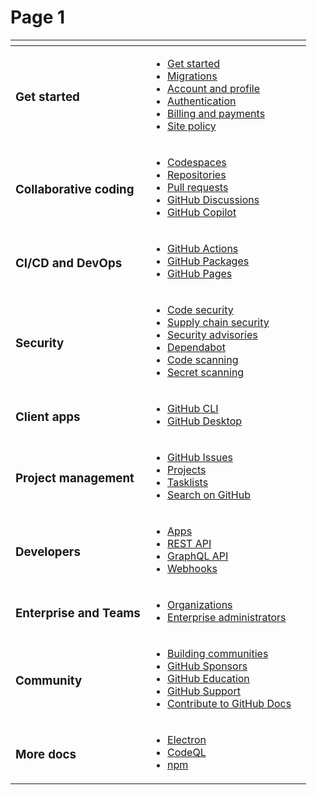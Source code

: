 # Page 1



<table data-view="cards"><thead><tr><th></th><th></th><th></th></tr></thead><tbody><tr><td><h3>Get started</h3></td><td><ul><li><a href="https://docs.github.com/en/get-started">Get started</a></li><li><a href="https://docs.github.com/en/migrations">Migrations</a></li><li><a href="https://docs.github.com/en/account-and-profile">Account and profile</a></li><li><a href="https://docs.github.com/en/authentication">Authentication</a></li><li><a href="https://docs.github.com/en/billing">Billing and payments</a></li><li><a href="https://docs.github.com/en/site-policy">Site policy</a></li></ul></td><td></td></tr><tr><td><h3>Collaborative coding</h3></td><td><ul><li><a href="https://docs.github.com/en/codespaces">Codespaces</a></li><li><a href="https://docs.github.com/en/repositories">Repositories</a></li><li><a href="https://docs.github.com/en/pull-requests">Pull requests</a></li><li><a href="https://docs.github.com/en/discussions">GitHub Discussions</a></li><li><a href="https://docs.github.com/en/copilot">GitHub Copilot</a></li></ul></td><td></td></tr><tr><td><h3>CI/CD and DevOps</h3></td><td><ul><li><a href="https://docs.github.com/en/actions">GitHub Actions</a></li><li><a href="https://docs.github.com/en/packages">GitHub Packages</a></li><li><a href="https://docs.github.com/en/pages">GitHub Pages</a></li></ul></td><td></td></tr><tr><td><h3>Security</h3></td><td><ul><li><a href="https://docs.github.com/en/code-security">Code security</a></li><li><a href="https://docs.github.com/en/code-security/supply-chain-security">Supply chain security</a></li><li><a href="https://docs.github.com/en/code-security/security-advisories">Security advisories</a></li><li><a href="https://docs.github.com/en/code-security/dependabot">Dependabot</a></li><li><a href="https://docs.github.com/en/code-security/code-scanning">Code scanning</a></li><li><a href="https://docs.github.com/en/code-security/secret-scanning">Secret scanning</a></li></ul></td><td></td></tr><tr><td><h3>Client apps</h3></td><td><ul><li><a href="https://docs.github.com/en/github-cli">GitHub CLI</a></li><li><a href="https://docs.github.com/en/desktop">GitHub Desktop</a></li></ul></td><td></td></tr><tr><td><h3>Project management</h3></td><td><ul><li><a href="https://docs.github.com/en/issues">GitHub Issues</a></li><li><a href="https://docs.github.com/en/issues/planning-and-tracking-with-projects">Projects</a></li><li><a href="https://docs.github.com/en/issues/managing-your-tasks-with-tasklists">Tasklists</a></li><li><a href="https://docs.github.com/en/search-github">Search on GitHub</a></li></ul></td><td></td></tr><tr><td><h3>Developers</h3></td><td><ul><li><a href="https://docs.github.com/en/apps">Apps</a></li><li><a href="https://docs.github.com/en/rest">REST API</a></li><li><a href="https://docs.github.com/en/graphql">GraphQL API</a></li><li><a href="https://docs.github.com/en/webhooks">Webhooks</a></li></ul></td><td></td></tr><tr><td><h3>Enterprise and Teams</h3></td><td><ul><li><a href="https://docs.github.com/en/organizations">Organizations</a></li><li><a href="https://docs.github.com/en/enterprise-cloud@latest/admin">Enterprise administrators</a></li></ul></td><td></td></tr><tr><td><h3>Community</h3></td><td><ul><li><a href="https://docs.github.com/en/communities">Building communities</a></li><li><a href="https://docs.github.com/en/sponsors">GitHub Sponsors</a></li><li><a href="https://docs.github.com/en/education">GitHub Education</a></li><li><a href="https://docs.github.com/en/support">GitHub Support</a></li><li><a href="https://docs.github.com/en/contributing">Contribute to GitHub Docs</a></li></ul></td><td></td></tr><tr><td><h3>More docs</h3></td><td><ul><li><a href="https://electronjs.org/docs/latest">Electron</a></li><li><a href="https://codeql.github.com/docs">CodeQL</a></li><li><a href="https://docs.npmjs.com/">npm</a></li></ul></td><td></td></tr></tbody></table>
